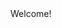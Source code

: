 <script type="text/javascript" src="/website/services/verifyRequest.min.js"></script>
<body onload="checkData(1, 'https://dover.ecmajs.dev/website/app/pages/content/post-details/01/auth.html')">
  Welcome!
</body>
